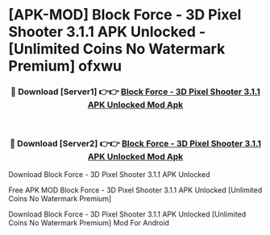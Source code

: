 # [APK-MOD] Block Force - 3D Pixel Shooter 3.1.1 APK Unlocked - [Unlimited Coins No Watermark Premium] ofxwu



<div align="center">
<h3>🔴 Download [Server1] 👉👉 <a href="https://momento.my/?title=Block_Force_-_3D_Pixel_Shooter_3.1.1_APK_Unlocked">Block Force - 3D Pixel Shooter 3.1.1 APK Unlocked Mod Apk</a></h3><br>

<h3>🔴 Download [Server2] 👉👉 <a href="https://momento.my/?title=Block_Force_-_3D_Pixel_Shooter_3.1.1_APK_Unlocked">Block Force - 3D Pixel Shooter 3.1.1 APK Unlocked Mod Apk</a></h3>
</div>



Download Block Force - 3D Pixel Shooter 3.1.1 APK Unlocked 

Free APK MOD Block Force - 3D Pixel Shooter 3.1.1 APK Unlocked [Unlimited Coins No Watermark Premium]

Download Block Force - 3D Pixel Shooter 3.1.1 APK Unlocked [Unlimited Coins No Watermark Premium] Mod For Android
